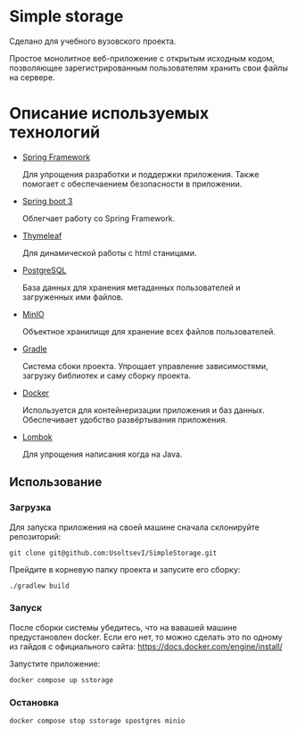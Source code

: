 # Simple storage

Сделано для учебного вузовского проекта.

Простое монолитное веб-приложение с открытым исходным кодом,
позволяющее зарегистрированным
пользователям хранить свои файлы на сервере.

# Описание используемых технологий

- [Spring Framework](https://spring.io/)

  Для упрощения разработки и поддержки приложения.
  Также помогает с обеспечаением безопасности в приложении.

- [Spring boot 3](https://spring.io/projects/spring-boot)

  Облегчает работу со Spring Framework.

- [Thymeleaf](https://www.thymeleaf.org/)

  Для динамической работы с html станицами.

- [PostgreSQL](https://www.postgresql.org/)
    
  База данных для хранения метаданных пользователей
  и загруженных ими файлов.

- [MinIO](https://min.io/)

  Объектное хранилище для хранение всех 
  файлов пользователей.

- [Gradle](https://gradle.org/)

  Система сбоки проекта. Упрощает управление 
  зависимостями, загрузку библиотек и саму сборку проекта.

- [Docker](https://www.docker.com/)

  Используется для контейнеризации приложения 
  и баз данных. Обеспечивает удобство развёртывания
  приложения.

- [Lombok](https://projectlombok.org/)

  Для упрощения написания когда на Java.


## Использование

### Загрузка
Для запуска приложения на своей
машине сначала склонируйте репозиторий:
```shell
git clone git@github.com:UsoltsevI/SimpleStorage.git
```

Прейдите в корневую папку проекта и запусите его
сборку:
```shell
./gradlew build
```

### Запуск

После сборки системы убедитесь, что на вавашей
машине предустановлен docker. Если его нет, то 
можно сделать это по одному из гайдов с официального сайта: 
https://docs.docker.com/engine/install/

Запустите приложение:
```shell
docker compose up sstorage
```

### Остановка
```shell
docker compose stop sstorage spostgres minio
```
